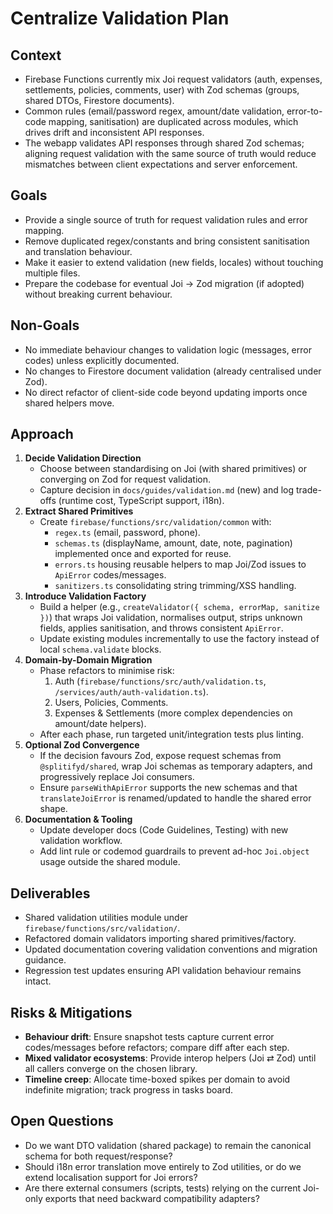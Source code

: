 # Centralize Validation Plan

## Context
- Firebase Functions currently mix Joi request validators (auth, expenses, settlements, policies, comments, user) with Zod schemas (groups, shared DTOs, Firestore documents).
- Common rules (email/password regex, amount/date validation, error-to-code mapping, sanitisation) are duplicated across modules, which drives drift and inconsistent API responses.
- The webapp validates API responses through shared Zod schemas; aligning request validation with the same source of truth would reduce mismatches between client expectations and server enforcement.

## Goals
- Provide a single source of truth for request validation rules and error mapping.
- Remove duplicated regex/constants and bring consistent sanitisation and translation behaviour.
- Make it easier to extend validation (new fields, locales) without touching multiple files.
- Prepare the codebase for eventual Joi → Zod migration (if adopted) without breaking current behaviour.

## Non-Goals
- No immediate behaviour changes to validation logic (messages, error codes) unless explicitly documented.
- No changes to Firestore document validation (already centralised under Zod).
- No direct refactor of client-side code beyond updating imports once shared helpers move.

## Approach
1. **Decide Validation Direction**
   - Choose between standardising on Joi (with shared primitives) or converging on Zod for request validation.
   - Capture decision in `docs/guides/validation.md` (new) and log trade-offs (runtime cost, TypeScript support, i18n).
2. **Extract Shared Primitives**
   - Create `firebase/functions/src/validation/common` with:
     - `regex.ts` (email, password, phone).
     - `schemas.ts` (displayName, amount, date, note, pagination) implemented once and exported for reuse.
     - `errors.ts` housing reusable helpers to map Joi/Zod issues to `ApiError` codes/messages.
     - `sanitizers.ts` consolidating string trimming/XSS handling.
3. **Introduce Validation Factory**
   - Build a helper (e.g., `createValidator({ schema, errorMap, sanitize })`) that wraps Joi validation, normalises output, strips unknown fields, applies sanitisation, and throws consistent `ApiError`.
   - Update existing modules incrementally to use the factory instead of local `schema.validate` blocks.
4. **Domain-by-Domain Migration**
   - Phase refactors to minimise risk:
     1. Auth (`firebase/functions/src/auth/validation.ts`, `/services/auth/auth-validation.ts`).
     2. Users, Policies, Comments.
     3. Expenses & Settlements (more complex dependencies on amount/date helpers).
   - After each phase, run targeted unit/integration tests plus linting.
5. **Optional Zod Convergence**
   - If the decision favours Zod, expose request schemas from `@splitifyd/shared`, wrap Joi schemas as temporary adapters, and progressively replace Joi consumers.
   - Ensure `parseWithApiError` supports the new schemas and that `translateJoiError` is renamed/updated to handle the shared error shape.
6. **Documentation & Tooling**
   - Update developer docs (Code Guidelines, Testing) with new validation workflow.
   - Add lint rule or codemod guardrails to prevent ad-hoc `Joi.object` usage outside the shared module.

## Deliverables
- Shared validation utilities module under `firebase/functions/src/validation/`.
- Refactored domain validators importing shared primitives/factory.
- Updated documentation covering validation conventions and migration guidance.
- Regression test updates ensuring API validation behaviour remains intact.

## Risks & Mitigations
- **Behaviour drift**: Ensure snapshot tests capture current error codes/messages before refactors; compare diff after each step.
- **Mixed validator ecosystems**: Provide interop helpers (Joi ⇄ Zod) until all callers converge on the chosen library.
- **Timeline creep**: Allocate time-boxed spikes per domain to avoid indefinite migration; track progress in tasks board.

## Open Questions
- Do we want DTO validation (shared package) to remain the canonical schema for both request/response?
- Should i18n error translation move entirely to Zod utilities, or do we extend localisation support for Joi errors?
- Are there external consumers (scripts, tests) relying on the current Joi-only exports that need backward compatibility adapters?
